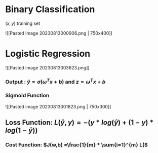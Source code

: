 # Binary Classification

$(x,y)$ training set

![[Pasted image 20230813000906.png | 750x400]]



# Logistic Regression


![[Pasted image 20230813003623.png]]

### Output : $\hat{y} = \sigma(\omega^T x + b)$ and $z = \omega^T x + b$

### Sigmoid Function

![[Pasted image 20230813001823.png | 750x300]]


## Loss Function: $L(\hat{y},y)=-(y*log(\hat{y}) + (1-y)*log(1-\hat{y}))$

### Cost Function: $J(w,b) =\frac{1}{m} * \sum{i=1}^{m} L($
